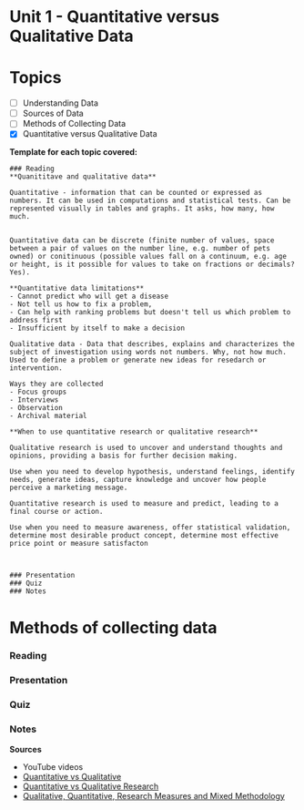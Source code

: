 # Unit 1 - Quantitative versus Qualitative Data

# Topics
- [ ] Understanding Data
- [ ] Sources of Data
- [ ] Methods of Collecting Data
- [x] Quantitative versus Qualitative Data
   
**Template for each topic covered:**
```
### Reading
**Quanititave and qualitative data**

Quantitative - information that can be counted or expressed as numbers. It can be used in computations and statistical tests. Can be represented visually in tables and graphs. It asks, how many, how much.


Quantitative data can be discrete (finite number of values, space between a pair of values on the number line, e.g. number of pets owned) or conitinuous (possible values fall on a continuum, e.g. age or height, is it possible for values to take on fractions or decimals? Yes). 

**Quantitative data limitations**
- Cannot predict who will get a disease
- Not tell us how to fix a problem,
- Can help with ranking problems but doesn't tell us which problem to address first
- Insufficient by itself to make a decision

Qualitative data - Data that describes, explains and characterizes the subject of investigation using words not numbers. Why, not how much. Used to define a problem or generate new ideas for resedarch or intervention. 

Ways they are collected
- Focus groups
- Interviews
- Observation
- Archival material

**When to use quantitative research or qualitative research**

Qualitative research is used to uncover and understand thoughts and opinions, providing a basis for further decision making. 

Use when you need to develop hypothesis, understand feelings, identify needs, generate ideas, capture knowledge and uncover how people perceive a marketing message.

Quantitative research is used to measure and predict, leading to a final course or action. 

Use when you need to measure awareness, offer statistical validation, determine most desirable product concept, determine most effective price point or measure satisfacton



### Presentation
### Quiz
### Notes
```
# Methods of collecting data
### Reading
### Presentation
### Quiz
### Notes

**Sources**
- YouTube videos 
- [Quantitative vs Qualitative](https://www.youtube.com/watch?v=EcKrT_IegoU)
- [Quantitative vs Qualitative Research](https://youtu.be/638W_s5tRq8)
- [Qualitative, Quantitative, Research Measures and Mixed Methodology](http://yourbusiness.azcentral.com/quantitative-qualitative-datacollection-methods-13608.html)


 